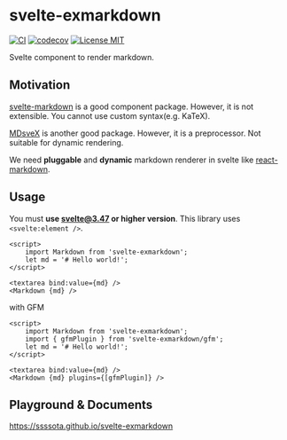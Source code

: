 # svelte-exmarkdown

[![CI](https://github.com/ssssota/svelte-exmarkdown/actions/workflows/ci.yml/badge.svg)](https://github.com/ssssota/svelte-exmarkdown/actions/workflows/ci.yml)
[![codecov](https://codecov.io/gh/ssssota/svelte-exmarkdown/branch/main/graph/badge.svg?token=5I9YNJ57R3)](https://codecov.io/gh/ssssota/svelte-exmarkdown)
[![License MIT](https://img.shields.io/npm/l/svelte-exmarkdown)](https://github.com/ssssota/svelte-exmarkdown/blob/main/LICENSE)

Svelte component to render markdown.

## Motivation

[svelte-markdown](https://www.npmjs.com/package/svelte-markdown) is a good component package.
However, it is not extensible. You cannot use custom syntax(e.g. KaTeX).

[MDsveX](https://www.npmjs.com/package/mdsvex) is another good package.
However, it is a preprocessor. Not suitable for dynamic rendering.

We need **pluggable** and **dynamic** markdown renderer in svelte like [react-markdown](https://www.npmjs.com/package/react-markdown).

## Usage

You must **use svelte@3.47 or higher version**.
This library uses `<svelte:element />`.

```svelte
<script>
	import Markdown from 'svelte-exmarkdown';
	let md = '# Hello world!';
</script>

<textarea bind:value={md} />
<Markdown {md} />
```

with GFM

```svelte
<script>
	import Markdown from 'svelte-exmarkdown';
	import { gfmPlugin } from 'svelte-exmarkdown/gfm';
	let md = '# Hello world!';
</script>

<textarea bind:value={md} />
<Markdown {md} plugins={[gfmPlugin]} />
```

## Playground & Documents

https://ssssota.github.io/svelte-exmarkdown
